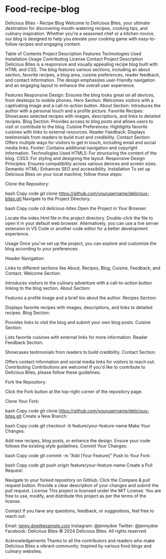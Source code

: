 # Food-recipe-blog
Delicious Bites - Recipe Blog
Welcome to Delicious Bites, your ultimate destination for discovering mouth-watering recipes, cooking tips, and culinary inspiration. Whether you're a seasoned chef or a kitchen novice, our blog is designed to help you elevate your cooking game with easy-to-follow recipes and engaging content.

Table of Contents
Project Description
Features
Technologies Used
Installation
Usage
Contributing
License
Contact
Project Description
Delicious Bites is a responsive and visually appealing recipe blog built with HTML and CSS. The blog features various sections, including an about section, favorite recipes, a blog area, cuisine preferences, reader feedback, and contact information. The design emphasizes user-friendly navigation and an engaging layout to enhance the overall user experience.

Features
Responsive Design: Ensures the blog looks great on all devices, from desktops to mobile phones.
Hero Section: Welcomes visitors with a captivating image and a call-to-action button.
About Section: Introduces the author with a personal touch and a profile picture.
Favorite Recipes: Showcases selected recipes with images, descriptions, and links to detailed recipes.
Blog Section: Provides access to blog posts and allows users to visit or contribute to the blog.
Cuisine Preferences: Highlights favorite cuisines with links to external resources.
Reader Feedback: Displays testimonials from readers to build trust and credibility.
Contact Section: Offers multiple ways for visitors to get in touch, including email and social media links.
Footer: Contains additional navigation and copyright information.
Technologies Used
HTML5: For structuring the content of the blog.
CSS3: For styling and designing the layout.
Responsive Design Principles: Ensures compatibility across various devices and screen sizes.
Semantic HTML: Enhances SEO and accessibility.
Installation
To set up Delicious Bites on your local machine, follow these steps:

Clone the Repository:

bash
Copy code
git clone https://github.com/yourusername/delicious-bites.git
Navigate to the Project Directory:

bash
Copy code
cd delicious-bites
Open the Project in Your Browser:

Locate the index.html file in the project directory.
Double-click the file to open it in your default web browser.
Alternatively, you can use a live server extension in VS Code or another code editor for a better development experience.

Usage
Once you've set up the project, you can explore and customize the blog according to your preferences:

Header Navigation:

Links to different sections like About, Recipes, Blog, Cuisine, Feedback, and Contact.
Welcome Section:

Introduces visitors to the culinary adventure with a call-to-action button linking to the blog section.
About Section:

Features a profile image and a brief bio about the author.
Recipes Section:

Displays favorite recipes with images, descriptions, and links to detailed recipes.
Blog Section:

Provides links to visit the blog and submit your own blog posts.
Cuisine Section:

Lists favorite cuisines with external links for more information.
Reader Feedback Section:

Showcases testimonials from readers to build credibility.
Contact Section:

Offers contact information and social media links for visitors to reach out.
Contributing
Contributions are welcome! If you'd like to contribute to Delicious Bites, please follow these guidelines:

Fork the Repository:

Click the Fork button at the top-right corner of the repository page.

Clone Your Fork:

bash
Copy code
git clone https://github.com/yourusername/delicious-bites.git
Create a New Branch:

bash
Copy code
git checkout -b feature/your-feature-name
Make Your Changes:

Add new recipes, blog posts, or enhance the design.
Ensure your code follows the existing style guidelines.
Commit Your Changes:

bash
Copy code
git commit -m "Add [Your Feature]"
Push to Your Fork:

bash
Copy code
git push origin feature/your-feature-name
Create a Pull Request:

Navigate to your forked repository on GitHub.
Click the Compare & pull request button.
Provide a clear description of your changes and submit the pull request.
License
This project is licensed under the MIT License. You are free to use, modify, and distribute this project as per the terms of the license.

Contact
If you have any questions, feedback, or suggestions, feel free to reach out:

Email: jenny.doe@example.com
Instagram: @jennydoe
Twitter: @jennydoe
Facebook: Delicious Bites
© 2024 Delicious Bites. All rights reserved.


Acknowledgements
Thanks to all the contributors and readers who make Delicious Bites a vibrant community.
Inspired by various food blogs and culinary websites.
